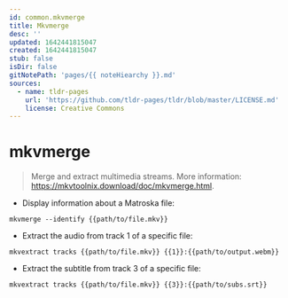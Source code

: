 ```yaml
---
id: common.mkvmerge
title: Mkvmerge
desc: ''
updated: 1642441815047
created: 1642441815047
stub: false
isDir: false
gitNotePath: 'pages/{{ noteHiearchy }}.md'
sources:
  - name: tldr-pages
    url: 'https://github.com/tldr-pages/tldr/blob/master/LICENSE.md'
    license: Creative Commons
---
```

# mkvmerge

> Merge and extract multimedia streams.
> More information: <https://mkvtoolnix.download/doc/mkvmerge.html>.

- Display information about a Matroska file:

`mkvmerge --identify {{path/to/file.mkv}}`

- Extract the audio from track 1 of a specific file:

`mkvextract tracks {{path/to/file.mkv}} {{1}}:{{path/to/output.webm}}`

- Extract the subtitle from track 3 of a specific file:

`mkvextract tracks {{path/to/file.mkv}} {{3}}:{{path/to/subs.srt}}`

